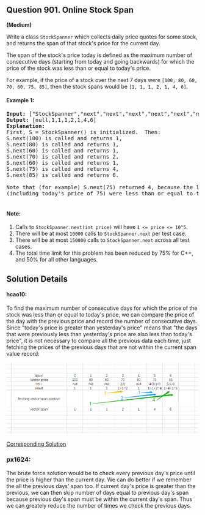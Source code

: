 ## Question 901. Online Stock Span

**(Medium)**   

Write a class `StockSpanner` which collects daily price quotes for some stock, and returns the span of that stock's price for the current day.

The span of the stock's price today is defined as the maximum number of consecutive days (starting from today and going backwards) for which the price of the stock was less than or equal to today's price.

For example, if the price of a stock over the next 7 days were `[100, 80, 60, 70, 60, 75, 85]`, then the stock spans would be `[1, 1, 1, 2, 1, 4, 6]`.

#### Example 1:
<pre>
<b>Input:</b> ["StockSpanner","next","next","next","next","next","next","next"], [[],[100],[80],[60],[70],[60],[75],[85]]
<b>Output:</b> [null,1,1,1,2,1,4,6]
<b>Explanation:</b> 
First, S = StockSpanner() is initialized.  Then:
S.next(100) is called and returns 1,
S.next(80) is called and returns 1,
S.next(60) is called and returns 1,
S.next(70) is called and returns 2,
S.next(60) is called and returns 1,
S.next(75) is called and returns 4,
S.next(85) is called and returns 6.

Note that (for example) S.next(75) returned 4, because the last 4 prices
(including today's price of 75) were less than or equal to today's price.
 </pre>

#### Note:

  1. Calls to `StockSpanner.next(int price)` will have `1 <= price <= 10^5`.
  2. There will be at most `10000` calls to `StockSpanner.next` per test case.
  3. There will be at most `150000` calls to `StockSpanner.next` across all test cases.
  4. The total time limit for this problem has been reduced by 75% for C++, and 50% for all other languages.


## Solution Details
#### hcao10:
To find the maximum number of consecutive days for which the price of the stock was less than or equal to today's price, we can compare the price of the day with the previous price and record the number of consecutive days. Since "today's price is greater than yesterday's price" means that "the days that were previously less than yesterday's price are also less than today's price", it is not necessary to compare all the previous data each time, just fetching the prices of the previous days that are not within the current span value record:

![Example](https://github.com/px1624/LeetCode-study-guide/blob/282d5213319a7036008e7642533b4b6a5526c701/Week003/901/SD901.png "[100, 80, 60, 70, 60, 75, 85]")

[Corresponding Solution](https://github.com/px1624/LeetCode-study-guide/blob/282d5213319a7036008e7642533b4b6a5526c701/Week003/901/solution_hcao10.cpp)

### px1624:

The brute force solution would be to check every previous day's price until the price is higher than the current day. We can do better if we remember the all the previous days' span too. If current day's price is greater than the previous, we can then skip number of days equal to previous day's span because previous day's span must be within the current day's span. Thus we can greately reduce the number of times we check the previous days.
